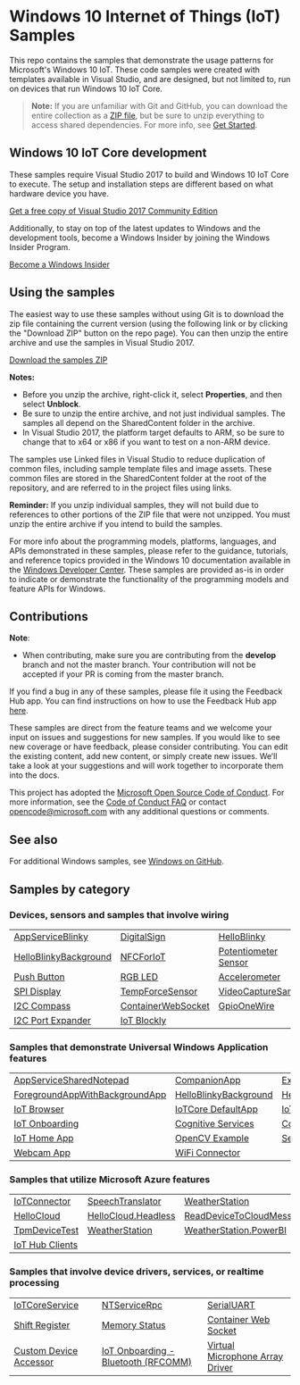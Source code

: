 <!---
  samplefwlink: https://go.microsoft.com/fwlink/?linkid=860459
--->

# Windows 10 Internet of Things (IoT) Samples

This repo contains the samples that demonstrate the usage patterns for Microsoft's Windows 10 IoT. These code samples were created with templates available in Visual Studio, and are designed, but not limited to, run on devices that run Windows 10 IoT Core.

> **Note:** If you are unfamiliar with Git and GitHub, you can download the entire collection as a 
> [ZIP file](../../archive/master.zip), but be 
> sure to unzip everything to access shared dependencies. For more info, see [Get Started](https://docs.microsoft.com/en-us/windows/iot-core/getstarted). 

## Windows 10 IoT Core development

These samples require Visual Studio 2017 to build and Windows 10 IoT Core to execute.  The setup and installation steps are different based on what hardware device you have.

   [Get a free copy of Visual Studio 2017 Community Edition](http://go.microsoft.com/fwlink/p/?LinkID=280676)

Additionally, to stay on top of the latest updates to Windows and the development tools, become a Windows Insider by joining the Windows Insider Program.

   [Become a Windows Insider](https://insider.windows.com/)

## Using the samples

The easiest way to use these samples without using Git is to download the zip file containing the current version (using the following link or by clicking the "Download ZIP" button on the repo page). You can then unzip the entire archive and use the samples in Visual Studio 2017.

   [Download the samples ZIP](../../archive/master.zip)

   **Notes:** 
   * Before you unzip the archive, right-click it, select **Properties**, and then select **Unblock**.
   * Be sure to unzip the entire archive, and not just individual samples. The samples all depend on the SharedContent folder in the archive.   
   * In Visual Studio 2017, the platform target defaults to ARM, so be sure to change that to x64 or x86 if you want to test on a non-ARM device. 

The samples use Linked files in Visual Studio to reduce duplication of common files, including sample template files and image assets. These common files are stored in the SharedContent folder at the root of the repository, and are referred to in the project files using links.

**Reminder:** If you unzip individual samples, they will not build due to references to other portions of the ZIP file that were not unzipped. You must unzip the entire archive if you intend to build the samples.

For more info about the programming models, platforms, languages, and APIs demonstrated in these samples, please refer to the guidance, tutorials, and reference topics provided in the Windows 10 documentation available in the [Windows Developer Center](http://go.microsoft.com/fwlink/p/?LinkID=532421). These samples are provided as-is in order to indicate or demonstrate the functionality of the programming models and feature APIs for Windows.

## Contributions

**Note**:
* When contributing, make sure you are contributing from the **develop** branch and not the master branch. Your contribution will not be accepted if your PR is coming from the master branch. 

If you find a bug in any of these samples, please file it using the Feedback Hub app. You can find instructions on how to use the Feedback Hub app [here](https://social.msdn.microsoft.com/Forums/en-US/fad1c6a0-e578-44a7-8e8d-95cc28c06ccd/need-logs-if-your-device-hasnt-updated-to-the-latest-iotcore-version?forum=WindowsIoT).

These samples are direct from the feature teams and we welcome your input on issues and suggestions for new samples. If you would like to see new coverage or have feedback, please consider contributing. You can edit the existing content, add new content, or simply create new issues. We’ll take a look at your suggestions and will work together to incorporate them into the docs.

This project has adopted the [Microsoft Open Source Code of Conduct](https://opensource.microsoft.com/codeofconduct/).
For more information, see the [Code of Conduct FAQ](https://opensource.microsoft.com/codeofconduct/faq/)
or contact [opencode@microsoft.com](mailto:opencode@microsoft.com) with any additional questions or comments.

## See also

For additional Windows samples, see [Windows on GitHub](http://microsoft.github.io/windows/). 

## Samples by category

### Devices, sensors and samples that involve wiring

<table>
 <tr>
  <td><a href="Samples/AppServiceBlinky">AppServiceBlinky</a></td>
  <td><a href="Samples/DigitalSign">DigitalSign</a></td>
  <td><a href="Samples/HelloBlinky">HelloBlinky</a></td>
 </tr>
 </tr>
 <tr>
  <td><a href="Samples/HelloBlinkyBackground">HelloBlinkyBackground</a></td>
  <td><a href="Samples/NFCForIoT">NFCForIoT</a></td>
  <td><a href="Samples/PotentiometerSensor">Potentiometer Sensor</a></td>
 </tr>
 <tr>
  <td><a href="Samples/PushButton">Push Button</a></td>
  <td><a href="Samples/RGBLED">RGB LED</a></td>
  <td><a href="Samples/Accelerometer">Accelerometer</a></td>
 </tr>
 <tr>
  <td><a href="Samples/SPIDisplay">SPI Display</a></td>
  <td><a href="Samples/TempForceSensor">TempForceSensor</a></td>
  <td><a href="Samples/VideoCaptureSample">VideoCaptureSample</a></td>
 </tr>
  <tr>
  <td><a href="Samples/I2CCompass">I2C Compass</a></td>
  <td><a href="Samples/ContainerWebSocket">ContainerWebSocket</a></td>
  <td><a href="Samples/GpioOneWire">GpioOneWire</a></td>
 </tr>
  <tr>
  <td><a href="Samples/I2cPortExpander">I2C Port Expander</a></td>
  <td><a href="Samples/IoTBlockly">IoT Blockly</a></td>
 </tr>
</table>

### Samples that demonstrate Universal Windows Application features 

<table>
 <tr>
  <td><a href="Samples/AppServiceSharedNotepad">AppServiceSharedNotepad</a></td>
  <td><a href="Samples/CompanionApp">CompanionApp</a></td>
  <td><a href="Samples/ExternalProcessLauncher">ExternalProcessLauncher</a></td>
 </tr>
 <tr>
  <td><a href="Samples/ForegroundAppWithBackgroundApp">ForegroundAppWithBackgroundApp</a></td>
  <td><a href="Samples/HelloBlinkyBackground">HelloBlinkyBackground</a></td>
  <td><a href="Samples/HelloWorld">HelloWorld</a></td>
 </tr>
 <tr>
  <td><a href="Samples/IotBrowser">IoT Browser</a></td>
  <td><a href="Samples/IoTCoreDefaultApp">IoTCore DefaultApp</a></td>
  <td><a href="Samples/IoTCoreMediaPlayer">IoTCore MediaPlayer</a></td>
 </tr>
 <tr>
  <td><a href="Samples/IotOnboarding">IoT Onboarding</a></td>
  <td><a href="Samples/CognitiveServicesExample">Cognitive Services</a></td>
  <td><a href="Samples/CompanionApp">Companion App</a></td>
 </tr>
  <tr>
  <td><a href="Samples/IoTHomeAppSample">IoT Home App</a></td>
  <td><a href="Samples/OpenCVExample">OpenCV Example</a></td>
  <td><a href="Samples/SerialUART">Serial UART</a></td>
 </tr>
  <tr>
  <td><a href="Samples/WebcamApp">Webcam App</a></td>
  <td><a href="Samples/WiFiConnector">WiFi Connector</a></td>
 </tr>
</table>

### Samples that utilize Microsoft Azure features

<table>
  <tr>
  <td><a href="Samples/IoTConnector">IoTConnector</a></td>
  <td><a href="Samples/SpeechTranslator">SpeechTranslator</a></td>
  <td><a href="Samples/WeatherStation">WeatherStation</a></td>
 </tr>
 <tr>
  <td><a href="Samples/Azure/HelloCloud">HelloCloud</a></td>
  <td><a href="Samples/Azure/HelloCloud.Headless">HelloCloud.Headless</a></td>
  <td><a href="Samples/Azure/ReadDeviceToCloudMessages">ReadDeviceToCloudMessages</a></td>
 </tr>
 <tr>
  <td><a href="Samples/Azure/TpmDeviceTest">TpmDeviceTest</a></td>
  <td><a href="Samples/Azure/WeatherStation">WeatherStation</a></td>
  <td><a href="Samples/Azure/WeatherStation.PowerBI">WeatherStation.PowerBI</a></td>
 </tr>
 <tr>
  <td><a href="Samples/Azure/IoTHubClients">IoT Hub Clients</a></td>
 </tr>
</table>


### Samples that involve device drivers, services, or realtime processing

<table>
 <tr>
  <td><a href="Samples/IoTCoreService">IoTCoreService</a></td>
  <td><a href="Samples/NTServiceRpc">NTServiceRpc</a></td>
  <td><a href="Samples/SerialUART">SerialUART</a></td>
 </tr>
 <tr>
  <td><a href="Samples/ShiftRegister">Shift Register</a></td>
  <td><a href="Samples/MemoryStatus">Memory Status</a></td>
   <td><a href="Samples/ContainerWebSocket">Container Web Socket</a></td>
 </tr>
  <tr>
  <td><a href="Samples/CustomDeviceAccessor">Custom Device Accessor</a></td>
  <td><a href="Samples/IoTOnboarding_RFCOMM">IoT Onboarding - Bluetooth (RFCOMM)</a></td>
   <td><a href="Samples/VirtualMicrophoneArrayDriver">Virtual Microphone Array Driver</a></td>
 </tr>
</table>

